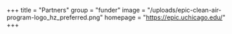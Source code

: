 +++
title = "Partners"
group = "funder"
image = "/uploads/epic-clean-air-program-logo_hz_preferred.png"
homepage = "https://epic.uchicago.edu/"
+++
